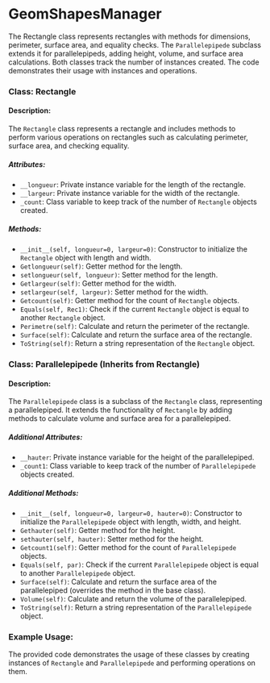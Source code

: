 # GeomShapesManager
The Rectangle class represents rectangles with methods for dimensions, perimeter, surface area, and equality checks. The `Parallelepipede` subclass extends it for parallelepipeds, adding height, volume, and surface area calculations. Both classes track the number of instances created. The code demonstrates their usage with instances and operations.

### Class: Rectangle

#### Description:
The `Rectangle` class represents a rectangle and includes methods to perform various operations on rectangles such as calculating perimeter, surface area, and checking equality.

##### Attributes:
- `__longueur`: Private instance variable for the length of the rectangle.
- `__largeur`: Private instance variable for the width of the rectangle.
- `_count`: Class variable to keep track of the number of `Rectangle` objects created.

##### Methods:
- `__init__(self, longueur=0, largeur=0)`: Constructor to initialize the `Rectangle` object with length and width.
- `Getlongueur(self)`: Getter method for the length.
- `setlongueur(self, longueur)`: Setter method for the length.
- `Getlargeur(self)`: Getter method for the width.
- `setlargeur(self, largeur)`: Setter method for the width.
- `Getcount(self)`: Getter method for the count of `Rectangle` objects.
- `Equals(self, Rec1)`: Check if the current `Rectangle` object is equal to another `Rectangle` object.
- `Perimetre(self)`: Calculate and return the perimeter of the rectangle.
- `Surface(self)`: Calculate and return the surface area of the rectangle.
- `ToString(self)`: Return a string representation of the `Rectangle` object.

### Class: Parallelepipede (Inherits from Rectangle)

#### Description:
The `Parallelepipede` class is a subclass of the `Rectangle` class, representing a parallelepiped. It extends the functionality of `Rectangle` by adding methods to calculate volume and surface area for a parallelepiped.

##### Additional Attributes:
- `__hauter`: Private instance variable for the height of the parallelepiped.
- `_count1`: Class variable to keep track of the number of `Parallelepipede` objects created.

##### Additional Methods:
- `__init__(self, longueur=0, largeur=0, hauter=0)`: Constructor to initialize the `Parallelepipede` object with length, width, and height.
- `Gethauter(self)`: Getter method for the height.
- `sethauter(self, hauter)`: Setter method for the height.
- `Getcount1(self)`: Getter method for the count of `Parallelepipede` objects.
- `Equals(self, par)`: Check if the current `Parallelepipede` object is equal to another `Parallelepipede` object.
- `Surface(self)`: Calculate and return the surface area of the parallelepiped (overrides the method in the base class).
- `Volume(self)`: Calculate and return the volume of the parallelepiped.
- `ToString(self)`: Return a string representation of the `Parallelepipede` object.

### Example Usage:
The provided code demonstrates the usage of these classes by creating instances of `Rectangle` and `Parallelepipede` and performing operations on them.
